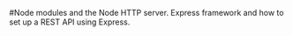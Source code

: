 #Node modules and the Node HTTP server. Express framework and how to set up a REST API using Express.
